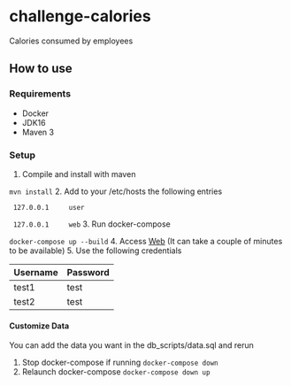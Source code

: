# challenge-calories
Calories consumed by employees

## How to use

### Requirements

* Docker
* JDK16
* Maven 3

### Setup

1. Compile and install with maven

``` mvn install ```
2. Add to your /etc/hosts the following entries

``` 127.0.0.1     user```

``` 127.0.0.1     web```
3. Run docker-compose

``` docker-compose up --build ```
4. Access [Web](http://web:8081) (It can take a couple of minutes to be available)
5. Use the following credentials

| Username | Password |
|----------|----------|
| test1    |   test   |
| test2    |   test   |

#### Customize Data

You can add the data you want in the db_scripts/data.sql and rerun

1. Stop docker-compose if running
``` docker-compose down ```
2. Relaunch docker-compose
``` docker-compose down up ```
